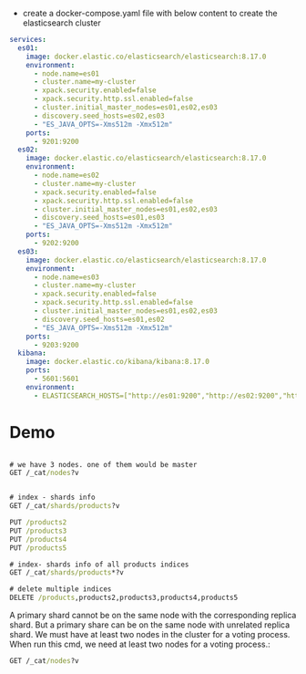 * create a docker-compose.yaml file with below content to create the elasticsearch cluster

```yaml
services:
  es01:
    image: docker.elastic.co/elasticsearch/elasticsearch:8.17.0
    environment:
      - node.name=es01
      - cluster.name=my-cluster
      - xpack.security.enabled=false
      - xpack.security.http.ssl.enabled=false
      - cluster.initial_master_nodes=es01,es02,es03
      - discovery.seed_hosts=es02,es03
      - "ES_JAVA_OPTS=-Xms512m -Xmx512m"
    ports:
      - 9201:9200
  es02:
    image: docker.elastic.co/elasticsearch/elasticsearch:8.17.0
    environment:
      - node.name=es02
      - cluster.name=my-cluster
      - xpack.security.enabled=false
      - xpack.security.http.ssl.enabled=false
      - cluster.initial_master_nodes=es01,es02,es03
      - discovery.seed_hosts=es01,es03
      - "ES_JAVA_OPTS=-Xms512m -Xmx512m"
    ports:
      - 9202:9200
  es03:
    image: docker.elastic.co/elasticsearch/elasticsearch:8.17.0
    environment:
      - node.name=es03
      - cluster.name=my-cluster
      - xpack.security.enabled=false
      - xpack.security.http.ssl.enabled=false
      - cluster.initial_master_nodes=es01,es02,es03
      - discovery.seed_hosts=es01,es02
      - "ES_JAVA_OPTS=-Xms512m -Xmx512m"
    ports:
      - 9203:9200
  kibana:
    image: docker.elastic.co/kibana/kibana:8.17.0
    ports:
      - 5601:5601
    environment:
      - ELASTICSEARCH_HOSTS=["http://es01:9200","http://es02:9200","http://es03:9200"]
```

# Demo

```cmd

# we have 3 nodes. one of them would be master
GET /_cat/nodes?v


# index - shards info
GET /_cat/shards/products?v

PUT /products2
PUT /products3
PUT /products4
PUT /products5

# index- shards info of all products indices
GET /_cat/shards/products*?v

# delete multiple indices
DELETE /products,products2,products3,products4,products5
```

A primary shard cannot be on the same node with the corresponding replica shard.
But a primary share can be on the same node with unrelated replica shard.
We must have at least two nodes in the cluster for a voting process.
When run this cmd, we need at least two nodes for a voting process.:

```cmd
GET /_cat/nodes?v
```